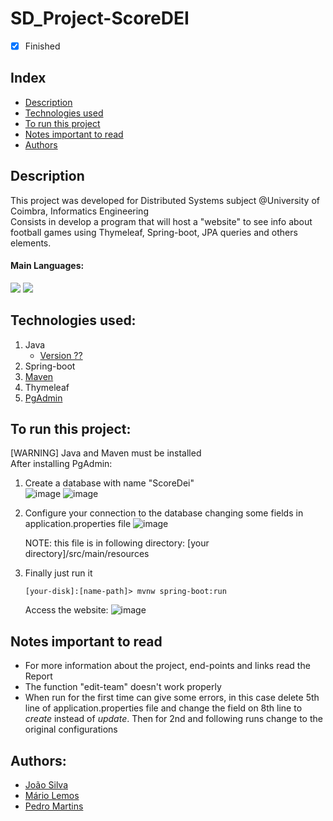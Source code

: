 # SD_Project-ScoreDEI
- [x] Finished

## Index
- [Description](#description)
- [Technologies used](#technologies-used)
- [To run this project](#to-run-this-project)
- [Notes important to read](#notes-important-to-read)
- [Authors](#authors)

## Description
This project was developed for Distributed Systems subject @University of Coimbra, Informatics Engineering <br>
Consists in develop a program that will host a "website" to see info about football games using Thymeleaf, Spring-boot, JPA queries and others elements.

#### Main Languages:
![](https://img.shields.io/badge/Java-333333?style=flat&logo=java&logoColor=FFFFFF) 
![](https://img.shields.io/badge/HTML-333333?style=flat&logo=html5&logoColor=E67925)

## Technologies used:
1. Java
    - [Version ??](https://www.oracle.com/java/technologies/downloads/) 
2. Spring-boot 
3. [Maven](https://maven.apache.org/download.cgi)
4. Thymeleaf
5. [PgAdmin](https://www.pgadmin.org/download/)

## To run this project:
[WARNING] Java and Maven must be installed<br>
After installing PgAdmin:
1. Create a database with name "ScoreDei"<br>
![image](https://i.imgur.com/mLPZupa.png)
![image](https://i.imgur.com/W4bPXKg.png)
2. Configure your connection to the database changing some fields in application.properties file
   ![image](https://i.imgur.com/eR987OU.png)
   
   NOTE: this file is in following directory: [your directory]/src/main/resources
3. Finally just run it
    ```shellscript
    [your-disk]:[name-path]> mvnw spring-boot:run
    ```
    Access the website:
    ![image](https://i.imgur.com/SZR3rpn.png)
    

## Notes important to read
- For more information about the project, end-points and links read the Report
- The function "edit-team" doesn't work properly
- When run for the first time can give some errors, in this case delete 5th line of application.properties file and change the field on 8th line to *create* instead of *update*. Then for 2nd and following runs change to the original configurations

## Authors:
- [João Silva](https://github.com/ikikara)
- [Mário Lemos](https://github.com/MrMarito) 
- [Pedro Martins](https://github.com/PedroMartinsUC) 
